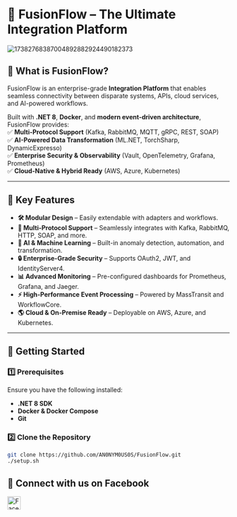 # 🚀 FusionFlow – The Ultimate Integration Platform

 ![17382768387004892882924490182373](https://github.com/user-attachments/assets/d1ae7ff4-57d4-4307-a3bf-370571fb7533)


## 🌟 **What is FusionFlow?**
FusionFlow is an enterprise-grade **Integration Platform** that enables seamless connectivity between disparate systems, APIs, cloud services, and AI-powered workflows.  

Built with **.NET 8**, **Docker**, and **modern event-driven architecture**, FusionFlow provides:  
✅ **Multi-Protocol Support** (Kafka, RabbitMQ, MQTT, gRPC, REST, SOAP)  
✅ **AI-Powered Data Transformation** (ML.NET, TorchSharp, DynamicExpresso)  
✅ **Enterprise Security & Observability** (Vault, OpenTelemetry, Grafana, Prometheus)  
✅ **Cloud-Native & Hybrid Ready** (AWS, Azure, Kubernetes)  

---

## 🎯 **Key Features**
- **🛠️ Modular Design** – Easily extendable with adapters and workflows.  
- **📡 Multi-Protocol Support** – Seamlessly integrates with Kafka, RabbitMQ, HTTP, SOAP, and more.  
- **🤖 AI & Machine Learning** – Built-in anomaly detection, automation, and transformation.  
- **🔒 Enterprise-Grade Security** – Supports OAuth2, JWT, and IdentityServer4.  
- **📊 Advanced Monitoring** – Pre-configured dashboards for Prometheus, Grafana, and Jaeger.  
- **⚡ High-Performance Event Processing** – Powered by MassTransit and WorkflowCore.  
- **🌎 Cloud & On-Premise Ready** – Deployable on AWS, Azure, and Kubernetes.  

---

## 🚀 **Getting Started**
### **1️⃣ Prerequisites**
Ensure you have the following installed:  
- **.NET 8 SDK**  
- **Docker & Docker Compose**  
- **Git**  

### **2️⃣ Clone the Repository**
```bash
git clone https://github.com/AN0NYM0US0S/FusionFlow.git
./setup.sh
```

## 📱 Connect with us on Facebook

<a href="https://www.facebook.com/profile.php?id=100089794036589" target="_blank">
  <img src="https://upload.wikimedia.org/wikipedia/commons/5/51/Facebook_f_logo_%282019%29.svg" alt="Facebook" width="30" height="30"/>
</a>
